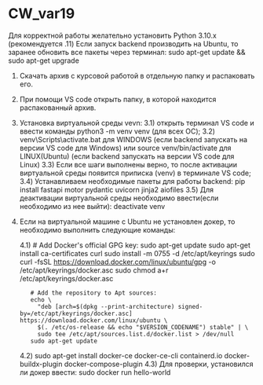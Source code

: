 # CW_var19
Для корректной работы желательно установить Python 3.10.x (рекомендуется .11)
Если запуск backend производить на Ubuntu, то заранее обновить все пакеты через терминал: sudo apt-get update && sudo apt-get upgrade

1) Скачать архив с курсовой работой в отдельную папку и распаковать его.
2) При помощи VS code открыть папку, в которой находится распакованный архив.
3) Установка виртуальной среды vevn:
    3.1) открыть терминал VS code и ввести команды python3 -m venv venv (для всех ОС);
    3.2) venv\Scripts\activate.bat для WINDOWS (если backend запускать на версии VS code для Windows)
      или source venv/bin/activate для LINUX(Ubuntu) (если backend запускать на версии VS code для Linux)
    3.3) Если все шаги выполнены верно, то после активации виртуальной среды появится приписка (venv) в терминале VS code;
    3.4) Устанавливаем необходимые пакеты для работы backend:
        pip install fastapi motor pydantic uvicorn jinja2 aiofiles
    3.5) Для деактивации виртуальной среды необходимо ввести(если необходимо из нее выйти):
        deactivate venv
4) Если на виртуальной машине с Ubuntu не установлен докер, то необходимо выполнить следующие команды:

     4.1) # Add Docker's official GPG key:
          sudo apt-get update
          sudo apt-get install ca-certificates curl
          sudo install -m 0755 -d /etc/apt/keyrings
          sudo curl -fsSL https://download.docker.com/linux/ubuntu/gpg -o /etc/apt/keyrings/docker.asc
          sudo chmod a+r /etc/apt/keyrings/docker.asc
    
          # Add the repository to Apt sources:
          echo \
            "deb [arch=$(dpkg --print-architecture) signed-by=/etc/apt/keyrings/docker.asc] https://download.docker.com/linux/ubuntu \
            $(. /etc/os-release && echo "$VERSION_CODENAME") stable" | \
            sudo tee /etc/apt/sources.list.d/docker.list > /dev/null
          sudo apt-get update
   
     4.2) sudo apt-get install docker-ce docker-ce-cli containerd.io docker-buildx-plugin docker-compose-plugin
     4.3) Для проверки, установился ли докер ввести: sudo docker run hello-world
